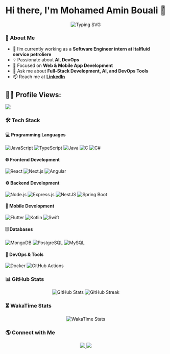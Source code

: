 <h1 align="center">Hi there, I'm Mohamed Amin Bouali 👋</h1>

<p align="center">
  <img src="https://readme-typing-svg.demolab.com?font=Fira+Code&weight=500&size=22&duration=3000&pause=1000&color=FFA500&center=true&vCenter=true&width=500&lines=Full+Stack+Developer;Mobile+App+Developer;Tech+Lead+%7C+Project+Manager;Passionate+about+AI+%26+DevSecOps" alt="Typing SVG" />
</p>

### 🚀 About Me
- 🔭 I’m currently working as a **Software Engineer intern at Italfluid service petroliere**
- 💡 Passionate about **AI, DevOps**
- 🎯 Focused on **Web & Mobile App Development**
- 💬 Ask me about **Full-Stack Development, AI, and DevOps Tools**
- 📫 Reach me at **[LinkedIn](www.linkedin.com/in/bouali-med-amin)**

## 🧑‍💻 Profile Views:
![](https://komarev.com/ghpvc/?username=GitHackerz)

### 🛠 Tech Stack
#### 💻 Programming Languages
![JavaScript](https://img.shields.io/badge/-JavaScript-F7DF1E?logo=javascript&logoColor=black&style=for-the-badge)
![TypeScript](https://img.shields.io/badge/-TypeScript-3178C6?logo=typescript&logoColor=white&style=for-the-badge)
![Java](https://img.shields.io/badge/-Java-007396?logo=java&logoColor=white&style=for-the-badge)
![C](https://img.shields.io/badge/-C-A8B9CC?logo=c&logoColor=white&style=for-the-badge)
![C#](https://img.shields.io/badge/-C%23-239120?logo=c-sharp&logoColor=white&style=for-the-badge)

#### 🌐 Frontend Development
![React](https://img.shields.io/badge/-React-61DAFB?logo=react&logoColor=white&style=for-the-badge)
![Next.js](https://img.shields.io/badge/-Next.js-000000?logo=next.js&logoColor=white&style=for-the-badge)
![Angular](https://img.shields.io/badge/-Angular-DD0031?logo=angular&logoColor=white&style=for-the-badge)

#### ⚙️ Backend Development
![Node.js](https://img.shields.io/badge/-Node.js-339933?logo=node.js&logoColor=white&style=for-the-badge)
![Express.js](https://img.shields.io/badge/-Express.js-000000?logo=express&logoColor=white&style=for-the-badge)
![NestJS](https://img.shields.io/badge/-NestJS-E0234E?logo=nestjs&logoColor=white&style=for-the-badge)
![Spring Boot](https://img.shields.io/badge/-Spring%20Boot-6DB33F?logo=springboot&logoColor=white&style=for-the-badge)

#### 📱 Mobile Development
![Flutter](https://img.shields.io/badge/-Flutter-02569B?logo=flutter&logoColor=white&style=for-the-badge)
![Kotlin](https://img.shields.io/badge/-Kotlin-0095D5?logo=kotlin&logoColor=white&style=for-the-badge)
![Swift](https://img.shields.io/badge/-Swift-FA7343?logo=swift&logoColor=white&style=for-the-badge)

#### 🗄️ Databases
![MongoDB](https://img.shields.io/badge/-MongoDB-47A248?logo=mongodb&logoColor=white&style=for-the-badge)
![PostgreSQL](https://img.shields.io/badge/-PostgreSQL-336791?logo=postgresql&logoColor=white&style=for-the-badge)
![MySQL](https://img.shields.io/badge/-MySQL-4479A1?logo=mysql&logoColor=white&style=for-the-badge)

#### 🔧 DevOps & Tools
![Docker](https://img.shields.io/badge/-Docker-2496ED?logo=docker&logoColor=white&style=for-the-badge)
![GitHub Actions](https://img.shields.io/badge/-GitHub%20Actions-2088FF?logo=githubactions&logoColor=white&style=for-the-badge)

### 📊 GitHub Stats
<p align="center">
  <img src="https://github-readme-stats.vercel.app/api?username=GitHackerz&show_icons=true&theme=radical" alt="GitHub Stats" />
  <img src="https://streak-stats.demolab.com?user=GitHackerz&theme=radical" alt="GitHub Streak" />
</p>


### ⏳ WakaTime Stats
<p align="center">
  <img src="https://github-readme-stats.vercel.app/api/wakatime?username=@GitHackerz&theme=radical&layout=compact" alt="WakaTime Stats" />
</p>

### 🌎 Connect with Me
<p align="center">
  <a href="https://linkedin.com/in/mohamed-habib-allah-bibani" target="_blank">
    <img src="https://img.shields.io/badge/LinkedIn-blue?logo=linkedin&logoColor=white&style=for-the-badge" />
  </a>
  <a href="mailto:your-email@example.com">
    <img src="https://img.shields.io/badge/Email-D14836?logo=gmail&logoColor=white&style=for-the-badge" />
  </a>
</p>
